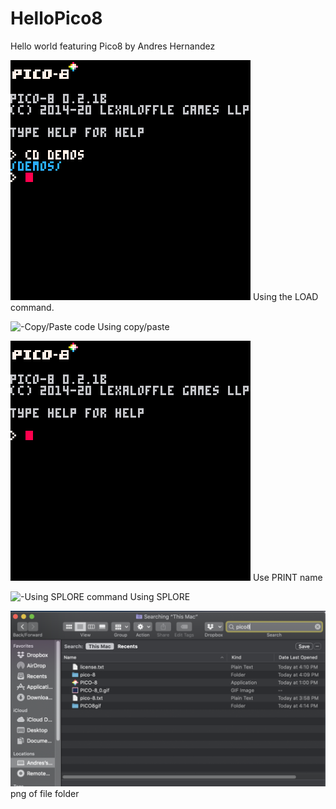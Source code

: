 # HelloPico8


Hello world featuring Pico8 by Andres Hernandez

![-Using LOAD command](LOAD.gif)
Using the LOAD command.

![-Copy/Paste code
](PICO-8_0.gif)
Using copy/paste

![-Use PRINT command](Hellooo.gif)
Use PRINT name

![-Using SPLORE command
](SPLORE.gif)
Using SPLORE
  
![img of folder](Last.png)
png of file folder
